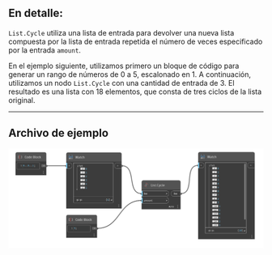 ## En detalle:
`List.Cycle` utiliza una lista de entrada para devolver una nueva lista compuesta por la lista de entrada repetida el número de veces especificado por la entrada `amount`.

En el ejemplo siguiente, utilizamos primero un bloque de código para generar un rango de números de 0 a 5, escalonado en 1. A continuación, utilizamos un nodo `List.Cycle` con una cantidad de entrada de 3. El resultado es una lista con 18 elementos, que consta de tres ciclos de la lista original.
___
## Archivo de ejemplo

![List.Cycle](./DSCore.List.Cycle_img.jpg)
